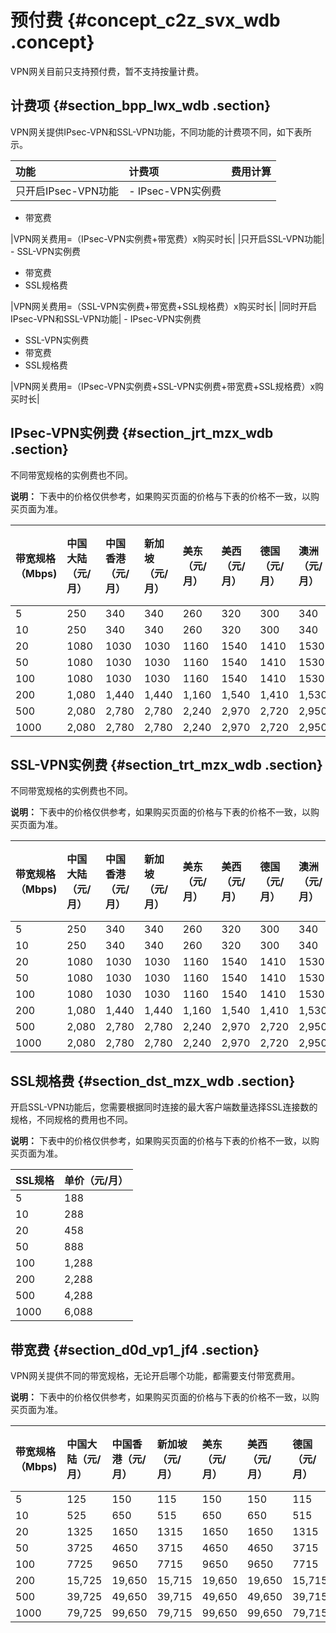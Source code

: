 # 预付费 {#concept_c2z_svx_wdb .concept}

VPN网关目前只支持预付费，暂不支持按量计费。

## 计费项 {#section_bpp_lwx_wdb .section}

VPN网关提供IPsec-VPN和SSL-VPN功能，不同功能的计费项不同，如下表所示。

|功能|计费项|费用计算|
|:-|:--|:---|
|只开启IPsec-VPN功能| -   IPsec-VPN实例费
-   带宽费

 |VPN网关费用=（IPsec-VPN实例费+带宽费）x购买时长|
|只开启SSL-VPN功能| -   SSL-VPN实例费
-   带宽费
-   SSL规格费

 |VPN网关费用=（SSL-VPN实例费+带宽费+SSL规格费）x购买时长|
|同时开启IPsec-VPN和SSL-VPN功能| -   IPsec-VPN实例费
-   SSL-VPN实例费
-   带宽费
-   SSL规格费

 |VPN网关费用=（IPsec-VPN实例费+SSL-VPN实例费+带宽费+SSL规格费）x购买时长|

## IPsec-VPN实例费 {#section_jrt_mzx_wdb .section}

不同带宽规格的实例费也不同。

**说明：** 下表中的价格仅供参考，如果购买页面的价格与下表的价格不一致，以购买页面为准。

|带宽规格（Mbps\)|中国大陆（元/月）|中国香港（元/月）|新加坡（元/月）|美东（元/月）|美西（元/月）|德国（元/月）|澳洲（元/月）|马来西亚（元/月）|迪拜（元/月）|日本（元/月）|印度（元/月）|印度尼西亚（元/月）|英国（元/月）|
|:----------|:--------|:--------|:-------|:------|:------|:------|:------|:--------|:------|-------|-------|----------|-------|
|5|250|340|340|260|320|300|340|330|370|360|320|340|300|
|10|250|340|340|260|320|300|340|330|370|360|320|340|300|
|20|1080|1030|1030|1160|1540|1410|1530|990|1730|1080|980|1,030|1,410|
|50|1080|1030|1030|1160|1540|1410|1530|990|1730|1080|980|1,030|1,410|
|100|1080|1030|1030|1160|1540|1410|1530|990|1730|1080|980|1,030|1,410|
|200|1,080|1,440|1,440|1,160|1,540|1,410|1,530|990|1,730|1,080|980|1,030|1,410|
|500|2,080|2,780|2,780|2,240|2,970|2,720|2,950|2,380|3,340|2,080|1,890|1,990|2,720|
|1000|2,080|2,780|2,780|2,240|2,970|2,720|2,950|2,380|3,340|2,080|1,890|1,990|2,720|

## SSL-VPN实例费 {#section_trt_mzx_wdb .section}

不同带宽规格的实例费也不同。

**说明：** 下表中的价格仅供参考，如果购买页面的价格与下表的价格不一致，以购买页面为准。

|带宽规格（Mbps\)|中国大陆（元/月）|中国香港（元/月）|新加坡（元/月）|美东（元/月）|美西（元/月）|德国（元/月）|澳洲（元/月）|马来西亚（元/月）|迪拜（元/月）|日本（元/月）|印度（元/月）|印度尼西亚（元/月）|英国（元/月）|
|:----------|:--------|:--------|:-------|:------|:------|:------|:------|:--------|:------|-------|-------|----------|-------|
|5|250|340|340|260|320|300|340|330|370|360|320|528|300|
|10|250|340|340|260|320|300|340|330|370|360|320|528|300|
|20|1080|1030|1030|1160|1540|1410|1530|990|1730|1080|980|1,218|1,410|
|50|1080|1030|1030|1160|1540|1410|1530|990|1730|1080|980|1,218|1,410|
|100|1080|1030|1030|1160|1540|1410|1530|990|1730|1080|980|1,218|1,410|
|200|1,080|1,440|1,440|1,160|1,540|1,410|1,530|990|1,730|1,080|980|1,218|1,410|
|500|2,080|2,780|2,780|2,240|2,970|2,720|2,950|2,380|3,340|2,080|1,890|1,990|2,720|
|1000|2,080|2,780|2,780|2,240|2,970|2,720|2,950|2,380|3,340|2,080|1,890|1,990|2,720|

## SSL规格费 {#section_dst_mzx_wdb .section}

开启SSL-VPN功能后，您需要根据同时连接的最大客户端数量选择SSL连接数的规格，不同规格的费用也不同。

**说明：** 下表中的价格仅供参考，如果购买页面的价格与下表的价格不一致，以购买页面为准。

|SSL规格|单价（元/月）|
|:----|:------|
|5|188|
|10|288|
|20|458|
|50|888|
|100|1,288|
|200|2,288|
|500|4,288|
|1000|6,088|

## 带宽费 {#section_d0d_vp1_jf4 .section}

VPN网关提供不同的带宽规格，无论开启哪个功能，都需要支付带宽费用。

**说明：** 下表中的价格仅供参考，如果购买页面的价格与下表的价格不一致，以购买页面为准。

|带宽规格（Mbps\)|中国大陆（元/月）|中国香港（元/月）|新加坡（元/月）|美东（元/月）|美西（元/月）|德国（元/月）|澳洲（元/月）|马来西亚（元/月）|迪拜（元/月）|日本（元/月）|印度（元/月）|印度尼西亚（元/月）|英国（元/月）|
|:----------|:--------|:--------|:-------|:------|:------|:------|:------|:--------|:------|-------|-------|----------|-------|
|5|125|150|115|150|150|115|115|115|575|125|125|125|115|
|10|525|650|515|650|650|515|515|515|2,015|545|525|525|515|
|20|1325|1650|1315|1650|1650|1315|1,315|1,315|4,895|1,385|1,325|1,325|1,315|
|50|3725|4650|3715|4650|4650|3715|3,715|3,715|13,535|3,905|3,725|3,725|3,715|
|100|7725|9650|7715|9650|9650|7715|7,715|7,715|27,935|8,105|7,725|7,725|7,715|
|200|15,725|19,650|15,715|19,650|19,650|15,715|15,715|15,715|56,735|16,505|15,725|15,725|15,715|
|500|39,725|49,650|39,715|49,650|49,650|39,715|39,715|39,715|143,135|41,705|39,725|39,725|39,715|
|1000|79,725|99,650|79,715|99,650|99,650|79,715|79,715|79,715|287,135|83,705|79,725|79,725|79,715|

